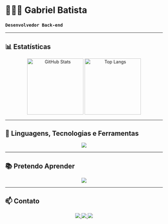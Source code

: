 # 👨🏻‍💻 Gabriel Batista

### **`Desenvolvedor Back-end`**

---

## 📊 Estatísticas

<div align="center">
  <img 
    alt="GitHub Stats" 
    height="180px" 
    src="https://github-readme-stats.vercel.app/api?username=gaabrielbatista&show_icons=true&theme=dark&include_all_commits=true&rank_icon=github" 
  />
  <img 
    alt="Top Langs" 
    height="180px" 
    src="https://github-readme-stats.vercel.app/api/top-langs/?username=gaabrielbatista&theme=dark&layout=compact&langs_count=6" 
  />
</div>

---

## 🚀 Linguagens, Tecnologias e Ferramentas

<p align="center">
  <a href="https://skillicons.dev">
    <img src="https://skillicons.dev/icons?i=python,vscode,git,github" />
  </a>
</p>

---

## 📚 Pretendo Aprender

<p align="center">
  <a href="https://skillicons.dev">
    <img src="https://skillicons.dev/icons?i=java,postgres,mongodb,flask" />
  </a>
</p>

---

## 📫 Contato

<p align="center">
  <a href="mailto:ggabrielbattista@gmail.com">
    <img src="https://img.shields.io/badge/Email-D14836?style=for-the-badge&logo=gmail&logoColor=white" />
  </a>
  <a href="https://www.linkedin.com/in/gabriel-batista-a66470378/" target="_blank">
    <img src="https://img.shields.io/badge/LinkedIn-0A66C2?style=for-the-badge&logo=linkedin&logoColor=white" />
  </a>
  <a href="https://github.com/gaabrielbatista" target="_blank">
    <img src="https://img.shields.io/badge/GitHub-171515?style=for-the-badge&logo=github&logoColor=white" />
  </a>
</p>

